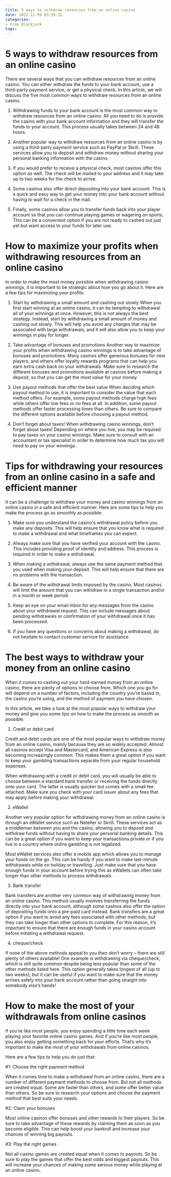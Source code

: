 ```yaml
---
title: 5 ways to withdraw resources from an online casino 
date: 2022-11-09 03:59:32
categories:
- Free Blackjack
tags:
---
```



#  5 ways to withdraw resources from an online casino 

There are several ways that you can withdraw resources from an online casino. You can either withdraw the funds to your bank account, use a third-party payment service, or get a physical check. In this article, we will discuss the five most common ways to withdraw resources from an online casino.

1) Withdrawing funds to your bank account is the most common way to withdraw resources from an online casino. All you need to do is provide the casino with your bank account information and they will transfer the funds to your account. This process usually takes between 24 and 48 hours.

2) Another popular way to withdraw resources from an online casino is by using a third-party payment service such as PayPal or Skrill. These services allow you to deposit and withdraw money without sharing your personal banking information with the casino.

3) If you would prefer to receive a physical check, most casinos offer this option as well. The check will be mailed to your address and it may take up to two weeks for the check to arrive.

4) Some casinos also offer direct depositing into your bank account. This is a quick and easy way to get your money into your bank account without having to wait for a check in the mail.

5) Finally, some casinos allow you to transfer funds back into your player account so that you can continue playing games or wagering on sports. This can be a convenient option if you are not ready to cashed out just yet but want access to your funds for later use.

#  How to maximize your profits when withdrawing resources from an online casino 

In order to make the most money possible when withdrawing casino winnings, it is important to be strategic about how you go about it. Here are a few tips for maximizing your profits:

1. Start by withdrawing a small amount and cashing out slowly
When you first start winning at an online casino, it can be tempting to withdrawal all of your winnings at once. However, this is not always the best strategy. Instead, start by withdrawing a small amount of money and cashing out slowly. This will help you avoid any charges that may be associated with large withdrawals, and it will also allow you to keep your winnings in play for longer.

2. Take advantage of bonuses and promotions
Another way to maximize your profits when withdrawing casino winnings is to take advantage of bonuses and promotions. Many casinos offer generous bonuses for new players, and others offer loyalty rewards programs that can help you earn extra cash back on your withdrawals. Make sure to research the different bonuses and promotions available at casinos before making a deposit, so that you can get the most value for your money.

3. Use payout methods that offer the best value
When deciding which payout method to use, it is important to consider the value that each method offers. For example, some payout methods charge high fees while others offer low fees or no fees at all. In addition, some payout methods offer faster processing times than others. Be sure to compare the different options available before choosing a payout method.

4. Don’t forget about taxes!
When withdrawing casino winnings, don’t forget about taxes! Depending on where you live, you may be required to pay taxes on your casino winnings. Make sure to consult with an accountant or tax specialist in order to determine how much tax you will need to pay on your winnings.

#  Tips for withdrawing your resources from an online casino in a safe and efficient manner 

It can be a challenge to withdraw your money and casino winnings from an online casino in a safe and efficient manner. Here are some tips to help you make the process go as smoothly as possible:

1. Make sure you understand the casino's withdrawal policy before you make any deposits. This will help ensure that you know what is required to make a withdrawal and what timeframes you can expect.

2. Always make sure that you have verified your account with the casino. This includes providing proof of identity and address. This process is required in order to make a withdrawal.

3. When making a withdrawal, always use the same payment method that you used when making your deposit. This will help ensure that there are no problems with the transaction.

4. Be aware of the withdrawal limits imposed by the casino. Most casinos will limit the amount that you can withdraw in a single transaction and/or in a month or week period.

5. Keep an eye on your email inbox for any messages from the casino about your withdrawal request. This can include messages about pending withdrawals or confirmation of your withdrawal once it has been processed.

6. If you have any questions or concerns about making a withdrawal, do not hesitate to contact customer service for assistance.

#  The best ways to withdraw your money from an online casino 

When it comes to cashing out your hard-earned money from an online casino, there are plenty of options to choose from. Which one you go for will depend on a number of factors, including the country you’re based in, the casino you’re using, and the method of payment you have chosen.

In this article, we take a look at the most popular ways to withdraw your money and give you some tips on how to make the process as smooth as possible.

1) Credit or debit card

Credit and debit cards are one of the most popular ways to withdraw money from an online casino, mainly because they are so widely accepted. Almost all casinos accept Visa and Mastercard, and American Express is also becoming increasingly common. This makes them a great option if you want to keep your gambling transactions separate from your regular household expenses.

When withdrawing with a credit or debit card, you will usually be able to choose between a standard bank transfer or receiving the funds directly onto your card. The latter is usually quicker but comes with a small fee attached. Make sure you check with your card issuer about any fees that may apply before making your withdrawal.

2) eWallet

Another very popular option for withdrawing money from an online casino is through an eWallet service such as Neteller or Skrill. These services act as a middleman between you and the casino, allowing you to deposit and withdraw funds without having to share your personal banking details. This can be a great option if you want to keep your transactions private or if you live in a country where online gambling is not legalized.

Most eWallet services also offer a mobile app which allows you to manage your funds on the go. This can be handy if you want to make last-minute withdrawals while on holiday or travelling. Just make sure that you have enough funds in your account before trying this as eWallets can often take longer than other methods to process withdrawals.

3) Bank transfer

Bank transfers are another very common way of withdrawing money from an online casino. This method usually involves transferring the funds directly into your bank account, although some casinos also offer the option of depositing funds onto a pre-paid card instead. Bank transfers are a great option if you want to avoid any fees associated with other methods, but they can take longer than other options to complete. For this reason, it’s important to ensure that there are enough funds in your casino account before initiating a withdrawal request.


 4) cheque/check 

If none of the above methods appeal to you then don’t worry – there are still plenty of others available! One example is withdrawing via cheque/check, which is still quite common despite being less popular than some of the other methods listed here. This option generally takes longest of all (up to two weeks), but it can be useful if you want to make sure that the money arrives safely into your bank account rather than going straight into somebody else’s hands!

#  How to make the most of your withdrawals from online casinos

If you’re like most people, you enjoy spending a little time each week playing your favorite online casino games. And if you’re like most people, you also enjoy getting something back for your efforts. That’s why it’s important to make the most of your withdrawals from online casinos.

Here are a few tips to help you do just that:

#1: Choose the right payment method

When it comes time to make a withdrawal from an online casino, there are a number of different payment methods to choose from. But not all methods are created equal. Some are faster than others, and some offer better value than others. So be sure to research your options and choose the payment method that best suits your needs.

#2: Claim your bonuses

Most online casinos offer bonuses and other rewards to their players. So be sure to take advantage of these rewards by claiming them as soon as you become eligible. This can help boost your bankroll and increase your chances of winning big payouts.

#3: Play the right games

Not all casino games are created equal when it comes to payouts. So be sure to play the games that offer the best odds and biggest payouts. This will increase your chances of making some serious money while playing at an online casino.